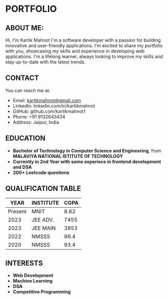 # PORTFOLIO

##  ABOUT ME:
Hi, I'm Kartik Mahnot
I'm a software developer with a passion for building innovative and user-friendly applications.
I'm excited to share my portfolio with you, showcasing my skills and experience in developing web applications.
I'm a lifelong learner, always looking to improve my skills and stay up-to-date with the latest trends.

## CONTACT
You can reach me at:
- Email: [kartikmahnot@gmail.com](mailto:kartikmahnot1@gmail.com)
- LinkedIn: linkedin.com/in/kartikmahnot
- GitHub: github.com/kartikmahnot1
- Phone: +91 9132643434
- Address: Jaipur, India

## EDUCATION
- **Bachelor of Technology in Computer Science and Engineering**, from **MALAVIYA NATIONAL ISTITUTE OF TECHNOLOGY**
- **Currently in 2nd Year with some experiece in frontend development and DSA**
- **200+ Leetcode questions**

##  QUALIFICATION TABLE
| **YEAR** | **INSTITUTE** | **CGPA** |
| --- | --- | --- |
| Present | MNIT | 8.62 |
| 2023 | JEE ADV. | 7455 |
| 2023 | JEE MAIN | 3853 |
| 2022 | NMSSS | 96.4 |
| 2020 | NMSSS | 93.4 |

## INTERESTS
- **Web Development**
- **Machine Learning**
- **DSA**
- **Competitive Programming**



